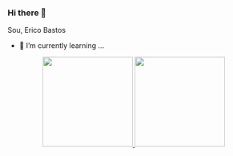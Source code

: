 ### Hi there 👋
Sou, Erico Bastos
- 🌱 I’m currently learning ...


<div align="center">
  <a href="https://github.com/ericobastos">
  <img height="180em" src="https://github-readme-stats.vercel.app/api?username=ericobastos&show_icons=true&theme=dracula&include_all_commits=true&count_private=true"/>
  <img height="180em" src="https://github-readme-stats.vercel.app/api/top-langs/?username=ericobastos&layout=compact&langs_count=7&theme=dracula"/>
</div>
